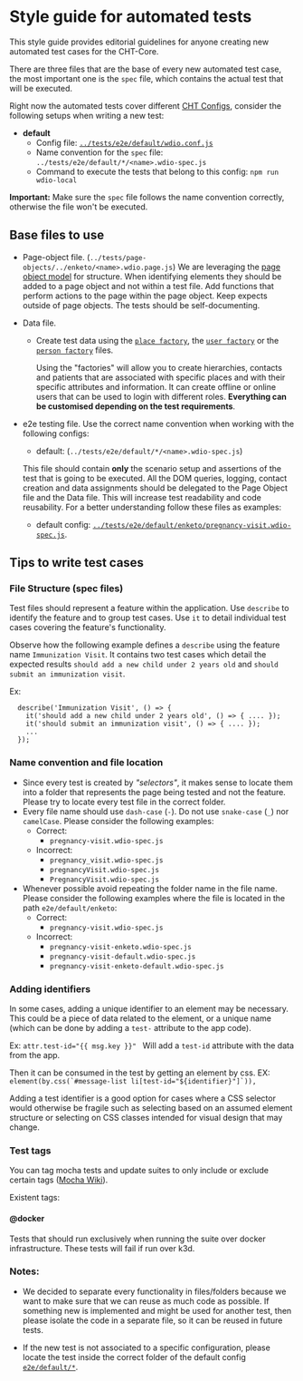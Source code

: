 # Style guide for automated tests

This style guide provides editorial guidelines for anyone creating new automated test cases for the CHT-Core.

There are three files that are the base of every new automated test case, the most important one is the `spec` file, which contains the actual test that will be executed. 

Right now the automated tests cover different [CHT Configs](/config), consider the following setups when writing a new test:
* **default**
    * Config file: [`../tests/e2e/default/wdio.conf.js`](e2e/default/wdio.conf.js)
    * Name convention for the `spec` file: `../tests/e2e/default/*/<name>.wdio-spec.js`
    * Command to execute the tests that belong to this config:  `npm run wdio-local`

**Important:** Make sure the `spec` file follows the name convention correctly, otherwise the file won't be executed. 

## Base files to use

* Page-object file. (`../tests/page-objects/../enketo/<name>.wdio.page.js`)
    We are leveraging the [page object model](https://www.thoughtworks.com/insights/blog/using-page-objects-overcome-protractors-shortcomings) for structure. When identifying elements they should be added to a page object and not within a test file. Add functions that perform actions to the page within the page object. Keep expects outside of page objects. The tests should be self-documenting.

* Data file.
  * Create test data using the [`place factory`](factories/cht/contacts/place.js), the [`user factory`](factories/cht/users/users.js) or the [`person factory`](factories/cht/contacts/person.js) files.
  
    Using the "factories" will allow you to create hierarchies, contacts and patients that are associated with specific places and with their specific attributes and information. It can create offline or online users that can be used to login with different roles. **Everything can be customised depending on the test requirements**.

* e2e testing file. Use the correct name convention when working with the following configs:
    - default: (`../tests/e2e/default/*/<name>.wdio-spec.js`) 

    This file should contain **only** the scenario setup and assertions of the test that is going to be executed. All the DOM queries, logging, contact creation and data assignments should be delegated to the Page Object file and the Data file. This will increase test readability and code reusability. For a better understanding follow these files as examples:
    * default config: [`../tests/e2e/default/enketo/pregnancy-visit.wdio-spec.js`](e2e/default/enketo/pregnancy-visit.wdio-spec.js).

## Tips to write test cases
### File Structure (spec files)

Test files should represent a feature within the application. Use `describe` to identify the feature and to group test cases. Use `it` to detail individual test cases covering the feature's functionality.

Observe how the following example defines a `describe` using the feature name `Immunization Visit`. It contains two test cases which detail the expected results `should add a new child under 2 years old` and `should submit an immunization visit`.

Ex: 
```
  describe('Immunization Visit', () => {
    it('should add a new child under 2 years old', () => { .... });
    it('should submit an immunization visit', () => { .... });
    ...
  });
```

### Name convention and file location

* Since every test is created by _"selectors"_, it makes sense to locate them into a folder that represents the page being tested and not the feature. Please try to locate every test file in the correct folder.
* Every file name should use `dash-case` (`-`). Do not use `snake-case` (`_`) nor `camelCase`. Please consider the following examples:
  * Correct:
    * `pregnancy-visit.wdio-spec.js`
  * Incorrect:
    * `pregnancy_visit.wdio-spec.js`
    * `pregnancyVisit.wdio-spec.js`
    * `PregnancyVisit.wdio-spec.js`
* Whenever possible avoid repeating the folder name in the file name. Please consider the following examples where the file is located in the path `e2e/default/enketo`:
  * Correct:
    * `pregnancy-visit.wdio-spec.js`
  * Incorrect:
    * `pregnancy-visit-enketo.wdio-spec.js`
    * `pregnancy-visit-default.wdio-spec.js`
    * `pregnancy-visit-enketo-default.wdio-spec.js`

### Adding identifiers
In some cases, adding a unique identifier to an element may be necessary. This could be a piece of data related to the element, or a unique name (which can be done by adding a `test-` attribute to the app code).

Ex:  `attr.test-id="{{ msg.key }}" ` Will add a `test-id` attribute with the data from the app.

Then it can be consumed in the test by getting an element by css. EX: ``element(by.css(`#message-list li[test-id="${identifier}"]`)),``

Adding a test identifier is a good option for cases where a CSS selector would otherwise be fragile such as selecting based on an assumed element structure or selecting on CSS classes intended for visual design that may change.

### Test tags
You can tag mocha tests and update suites to only include or exclude certain tags ([Mocha Wiki](https://github.com/mochajs/mocha/wiki/Tagging)).

Existent tags:
#### @docker
Tests that should run exclusively when running the suite over docker infrastructure. These tests will fail if run over k3d.

### Notes:

* We decided to separate every functionality in files/folders because we want to make sure that we can reuse as much code as possible. If something new is implemented and might be used for another test, then please isolate the code in a separate file, so it can be reused in future tests.

* If the new test is not associated to a specific configuration, please locate the test inside the correct folder of the default config [`e2e/default/*`](e2e/default). 
